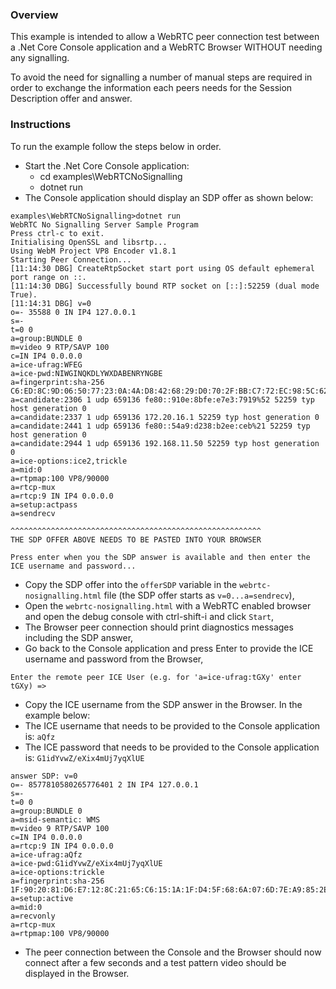 ### Overview

This example is intended to allow a WebRTC peer connection test between a .Net Core Console application and a WebRTC Browser WITHOUT needing any signalling.

To avoid the need for signalling a number of manual steps are required in order to exchange the information each peers needs for the Session Description offer and answer.

### Instructions

To run the example follow the steps below in order.

 - Start the .Net Core Console application:
   - cd examples\WebRTCNoSignalling
   - dotnet run
- The Console application should display an SDP offer as shown below:
````
examples\WebRTCNoSignalling>dotnet run
WebRTC No Signalling Server Sample Program
Press ctrl-c to exit.
Initialising OpenSSL and libsrtp...
Using WebM Project VP8 Encoder v1.8.1
Starting Peer Connection...
[11:14:30 DBG] CreateRtpSocket start port using OS default ephemeral port range on ::.
[11:14:30 DBG] Successfully bound RTP socket on [::]:52259 (dual mode True).
[11:14:31 DBG] v=0
o=- 35588 0 IN IP4 127.0.0.1
s=-
t=0 0
a=group:BUNDLE 0
m=video 9 RTP/SAVP 100
c=IN IP4 0.0.0.0
a=ice-ufrag:WFEG
a=ice-pwd:NIWGINQKDLYWXDABENRYNGBE
a=fingerprint:sha-256 C6:ED:8C:9D:06:50:77:23:0A:4A:D8:42:68:29:D0:70:2F:BB:C7:72:EC:98:5C:62:07:1B:0C:5D:CB:CE:BE:CD
a=candidate:2306 1 udp 659136 fe80::910e:8bfe:e7e3:7919%52 52259 typ host generation 0
a=candidate:2337 1 udp 659136 172.20.16.1 52259 typ host generation 0
a=candidate:2441 1 udp 659136 fe80::54a9:d238:b2ee:ceb%21 52259 typ host generation 0
a=candidate:2944 1 udp 659136 192.168.11.50 52259 typ host generation 0
a=ice-options:ice2,trickle
a=mid:0
a=rtpmap:100 VP8/90000
a=rtcp-mux
a=rtcp:9 IN IP4 0.0.0.0
a=setup:actpass
a=sendrecv

^^^^^^^^^^^^^^^^^^^^^^^^^^^^^^^^^^^^^^^^^^^^^^^^^^^^^^^^
THE SDP OFFER ABOVE NEEDS TO BE PASTED INTO YOUR BROWSER

Press enter when you the SDP answer is available and then enter the ICE username and password...
````
 - Copy the SDP offer into the `offerSDP` variable in the `webrtc-nosignalling.html` file (the SDP offer starts as `v=0...a=sendrecv`),
 - Open the `webrtc-nosignalling.html` with a WebRTC enabled browser and open the debug console with ctrl-shift-i and click `Start`,
 - The Browser peer connection should print diagnostics messages including the SDP answer,
 - Go back to the Console application and press Enter to provide the ICE username and password from the Browser,
````
Enter the remote peer ICE User (e.g. for 'a=ice-ufrag:tGXy' enter tGXy) =>
````
 - Copy the ICE username from the SDP answer in the Browser. In the example below:
  - The ICE username that needs to be provided to the Console application is: `aQfz`
  - The ICE password that needs to be provided to the Console application is: `G1idYvwZ/eXix4mUj7yqXlUE`
 
````
answer SDP: v=0
o=- 8577810580265776401 2 IN IP4 127.0.0.1
s=-
t=0 0
a=group:BUNDLE 0
a=msid-semantic: WMS
m=video 9 RTP/SAVP 100
c=IN IP4 0.0.0.0
a=rtcp:9 IN IP4 0.0.0.0
a=ice-ufrag:aQfz
a=ice-pwd:G1idYvwZ/eXix4mUj7yqXlUE
a=ice-options:trickle
a=fingerprint:sha-256 1F:90:20:81:D6:E7:12:8C:21:65:C6:15:1A:1F:D4:5F:68:6A:07:6D:7E:A9:85:2E:00:5D:8E:48:2E:C5:C3:F6
a=setup:active
a=mid:0
a=recvonly
a=rtcp-mux
a=rtpmap:100 VP8/90000
````

- The peer connection between the Console and the Browser should now connect after a few seconds and a test pattern video should be displayed in the Browser.
